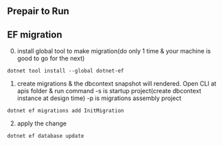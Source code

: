 ## Prepair to Run
## EF migration
0. install global tool to make migration(do only 1 time & your machine is good to go for the next)
```
dotnet tool install --global dotnet-ef
```
1. create migrations & the dbcontext snapshot will rendered.
Open CLI at apis folder & run command
-s is startup project(create dbcontext instance at design time)
-p is migrations assembly project 
```
dotnet ef migrations add InitMigration
```

2. apply the change
```
dotnet ef database update
```